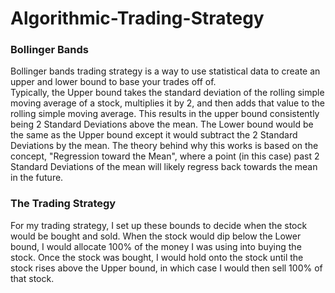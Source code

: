 # Algorithmic-Trading-Strategy

### Bollinger Bands

Bollinger bands trading strategy is a way to use statistical data to create an upper and lower bound to base your trades off of.  
Typically, the Upper bound takes the standard deviation of the rolling simple moving average of a stock, multiplies it by 2, and then adds that value to the rolling simple moving average.  This results in the upper bound consistently being 2 Standard Deviations above the mean.
The Lower bound would be the same as the Upper bound except it would subtract the 2 Standard Deviations by the mean.
The theory behind why this works is based on the concept, "Regression toward the Mean", where a point (in this case) past 2 Standard Deviations of the mean will likely regress back towards the mean in the future.

### The Trading Strategy

For my trading strategy, I set up these bounds to decide when the stock would be bought and sold.  When the stock would dip below the Lower bound, I would allocate 100% of the money I was using into buying the stock.  Once the stock was bought, I would hold onto the stock until the stock rises above the Upper bound, in which case I would then sell 100% of that stock.


